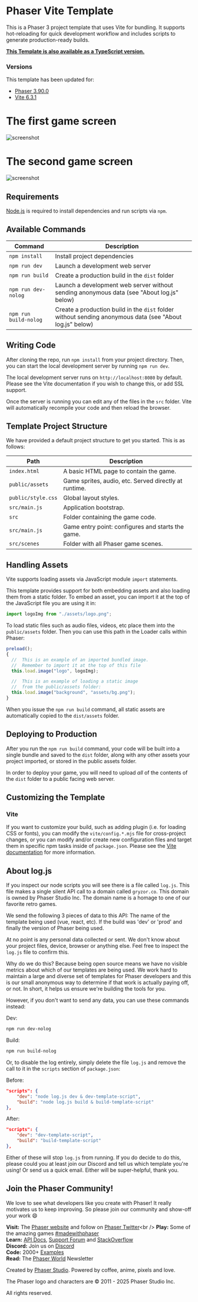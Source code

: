 # Phaser Vite Template

This is a Phaser 3 project template that uses Vite for bundling. It supports hot-reloading for quick development workflow and includes scripts to generate production-ready builds.

**[This Template is also available as a TypeScript version.](https://github.com/phaserjs/template-vite-ts)**

### Versions

This template has been updated for:

- [Phaser 3.90.0](https://github.com/phaserjs/phaser)
- [Vite 6.3.1](https://github.com/vitejs/vite)

# The first game screen
![screenshot](screenshot.png)

# The second game screen
![screenshot](screenshot2.png)

## Requirements

[Node.js](https://nodejs.org) is required to install dependencies and run scripts via `npm`.

## Available Commands

| Command               | Description                                                                                              |
| --------------------- | -------------------------------------------------------------------------------------------------------- |
| `npm install`         | Install project dependencies                                                                             |
| `npm run dev`         | Launch a development web server                                                                          |
| `npm run build`       | Create a production build in the `dist` folder                                                           |
| `npm run dev-nolog`   | Launch a development web server without sending anonymous data (see "About log.js" below)                |
| `npm run build-nolog` | Create a production build in the `dist` folder without sending anonymous data (see "About log.js" below) |

## Writing Code

After cloning the repo, run `npm install` from your project directory. Then, you can start the local development server by running `npm run dev`.

The local development server runs on `http://localhost:8080` by default. Please see the Vite documentation if you wish to change this, or add SSL support.

Once the server is running you can edit any of the files in the `src` folder. Vite will automatically recompile your code and then reload the browser.

## Template Project Structure

We have provided a default project structure to get you started. This is as follows:

| Path               | Description                                           |
| ------------------ | ----------------------------------------------------- |
| `index.html`       | A basic HTML page to contain the game.                |
| `public/assets`    | Game sprites, audio, etc. Served directly at runtime. |
| `public/style.css` | Global layout styles.                                 |
| `src/main.js`      | Application bootstrap.                                |
| `src`              | Folder containing the game code.                      |
| `src/main.js`      | Game entry point: configures and starts the game.     |
| `src/scenes`       | Folder with all Phaser game scenes.                   |

## Handling Assets

Vite supports loading assets via JavaScript module `import` statements.

This template provides support for both embedding assets and also loading them from a static folder. To embed an asset, you can import it at the top of the JavaScript file you are using it in:

```js
import logoImg from "./assets/logo.png";
```

To load static files such as audio files, videos, etc place them into the `public/assets` folder. Then you can use this path in the Loader calls within Phaser:

```js
preload();
{
  //  This is an example of an imported bundled image.
  //  Remember to import it at the top of this file
  this.load.image("logo", logoImg);

  //  This is an example of loading a static image
  //  from the public/assets folder:
  this.load.image("background", "assets/bg.png");
}
```

When you issue the `npm run build` command, all static assets are automatically copied to the `dist/assets` folder.

## Deploying to Production

After you run the `npm run build` command, your code will be built into a single bundle and saved to the `dist` folder, along with any other assets your project imported, or stored in the public assets folder.

In order to deploy your game, you will need to upload _all_ of the contents of the `dist` folder to a public facing web server.

## Customizing the Template

### Vite

If you want to customize your build, such as adding plugin (i.e. for loading CSS or fonts), you can modify the `vite/config.*.mjs` file for cross-project changes, or you can modify and/or create new configuration files and target them in specific npm tasks inside of `package.json`. Please see the [Vite documentation](https://vitejs.dev/) for more information.

## About log.js

If you inspect our node scripts you will see there is a file called `log.js`. This file makes a single silent API call to a domain called `gryzor.co`. This domain is owned by Phaser Studio Inc. The domain name is a homage to one of our favorite retro games.

We send the following 3 pieces of data to this API: The name of the template being used (vue, react, etc). If the build was 'dev' or 'prod' and finally the version of Phaser being used.

At no point is any personal data collected or sent. We don't know about your project files, device, browser or anything else. Feel free to inspect the `log.js` file to confirm this.

Why do we do this? Because being open source means we have no visible metrics about which of our templates are being used. We work hard to maintain a large and diverse set of templates for Phaser developers and this is our small anonymous way to determine if that work is actually paying off, or not. In short, it helps us ensure we're building the tools for you.

However, if you don't want to send any data, you can use these commands instead:

Dev:

```bash
npm run dev-nolog
```

Build:

```bash
npm run build-nolog
```

Or, to disable the log entirely, simply delete the file `log.js` and remove the call to it in the `scripts` section of `package.json`:

Before:

```json
"scripts": {
    "dev": "node log.js dev & dev-template-script",
    "build": "node log.js build & build-template-script"
},
```

After:

```json
"scripts": {
    "dev": "dev-template-script",
    "build": "build-template-script"
},
```

Either of these will stop `log.js` from running. If you do decide to do this, please could you at least join our Discord and tell us which template you're using! Or send us a quick email. Either will be super-helpful, thank you.

## Join the Phaser Community!

We love to see what developers like you create with Phaser! It really motivates us to keep improving. So please join our community and show-off your work 😄

**Visit:** The [Phaser website](https://phaser.io) and follow on [Phaser Twitter](https://twitter.com/phaser_)<br />
**Play:** Some of the amazing games [#madewithphaser](https://twitter.com/search?q=%23madewithphaser&src=typed_query&f=live)<br />
**Learn:** [API Docs](https://newdocs.phaser.io), [Support Forum](https://phaser.discourse.group/) and [StackOverflow](https://stackoverflow.com/questions/tagged/phaser-framework)<br />
**Discord:** Join us on [Discord](https://discord.gg/phaser)<br />
**Code:** 2000+ [Examples](https://labs.phaser.io)<br />
**Read:** The [Phaser World](https://phaser.io/community/newsletter) Newsletter<br />

Created by [Phaser Studio](mailto:support@phaser.io). Powered by coffee, anime, pixels and love.

The Phaser logo and characters are &copy; 2011 - 2025 Phaser Studio Inc.

All rights reserved.
